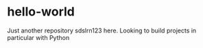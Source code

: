 # hello-world
Just another repository
sdslrn123 here. Looking to build projects in particular with Python 
